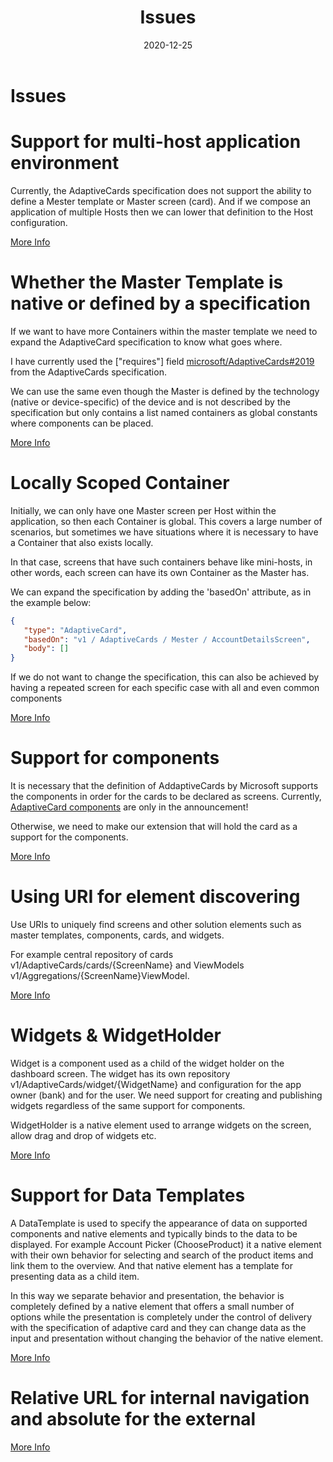 ﻿---
title: Issues
subtitle: 
date: 2020-12-25
github_username: MilanCheSkoric
---

Issues
===================================================


# Support for multi-host application environment

Currently, the AdaptiveCards specification does not support the ability to define a Mester template or Master screen (card).
And if we compose an application of multiple Hosts then we can lower that definition to the Host configuration.

[More Info](https://github.com/asseco-see/adaptive-ui/issues/8)

# Whether the Master Template is native or defined by a specification

If we want to have more Containers within the master template we need to expand the AdaptiveCard specification to know what goes where.

I have currently used the ["requires"] field [microsoft/AdaptiveCards#2019](https://github.com/microsoft/AdaptiveCards/issues/2019) from the AdaptiveCards specification.

We can use the same even though the Master is defined by the technology (native or device-specific) of the device and is not described by the specification but only contains a list named containers as global constants where components can be placed.

[More Info](https://github.com/asseco-see/adaptive-ui/issues/9)

# Locally Scoped Container

Initially, we can only have one Master screen per Host within the application, so then each Container is global.
This covers a large number of scenarios, but sometimes we have situations where it is necessary to have a Container that also exists locally.

In that case, screens that have such containers behave like mini-hosts, in other words, each screen can have its own Container as the Master has.

We can expand the specification by adding the 'basedOn' attribute, as in the example below:

```json
{
   "type": "AdaptiveCard",
   "basedOn": "v1 / AdaptiveCards / Mester / AccountDetailsScreen",
   "body": []
}
```

If we do not want to change the specification, this can also be achieved by having a repeated screen for each specific case
with all and even common components

[More Info](https://github.com/asseco-see/adaptive-ui/issues/10)

# Support for components

It is necessary that the definition of AddaptiveCards by Microsoft supports the components in order for the cards to be declared as screens. Currently, [AdaptiveCard components](https://adaptivecards.io/blog/2020/Community-Call-October/) are only in the announcement!

Otherwise, we need to make our extension that will hold the card as a support for the components.

[More Info](https://github.com/asseco-see/adaptive-ui/issues/11)

# Using URI for element discovering

Use URIs to uniquely find screens and other solution elements such as master templates, components, cards, and widgets.

For example central repository of cards v1/AdaptiveCards/cards/{ScreenName} and ViewModels v1/Aggregations/{ScreenName}ViewModel.

[More Info](https://github.com/asseco-see/adaptive-ui/issues/12)

# Widgets & WidgetHolder

Widget is a component used as a child of the widget holder on the dashboard screen. The widget has its own repository v1/AdaptiveCards/widget/{WidgetName} and configuration for the app owner (bank) and for the user. We need support for creating and publishing widgets regardless of the same support for components.

WidgetHolder is a native element used to arrange widgets on the screen, allow drag and drop of widgets etc.

[More Info](https://github.com/asseco-see/adaptive-ui/issues/13)

# Support for Data Templates

A DataTemplate is used to specify the appearance of data on supported components and native elements and typically binds to the data to be displayed. For example Account Picker (ChooseProduct) it a native element with their own behavior for selecting and search of the product items and link them to the overview. And that native element has a template for presenting data as a child item.

In this way we separate behavior and presentation, the behavior is completely defined by a native element that offers a small number of options while the presentation is completely under the control of delivery with the specification of adaptive card and they can change data as the input and presentation without changing the behavior of the native element.

[More Info](https://github.com/asseco-see/adaptive-ui/issues/14)

# Relative URL for internal navigation and absolute for the external


[More Info](https://github.com/asseco-see/adaptive-ui/issues/15)


